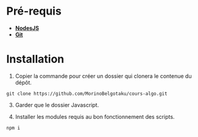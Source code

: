 ﻿# Pré-requis

- [**NodesJS**](https://nodejs.org/en/download/current)
- [**Git**](https://git-scm.com/)

# Installation

1. Copier la commande pour créer un dossier qui clonera le contenue du dépôt.

```shell
git clone https://github.com/MorinoBelgotaku/cours-algo.git
```

3. Garder que le dossier Javascript.

2. Installer les modules requis au bon fonctionnement des scripts.

```shell
npm i
```

